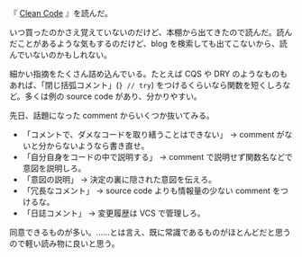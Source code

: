 『 [Clean Code](http://www.amazon.co.jp/dp/4048676881) 』を読んだ。

いつ買ったのかさえ覚えていないのだけど、本棚から出てきたので読んだ。読んだことがあるような気もするのだけど、blog を検索しても出てこないから、読んでいないのかもしれない。

細かい指摘をたくさん詰め込んでいる。たとえば CQS や DRY のようなものもあれば、「閉じ括弧コメント」(`} // try`) をつけるくらいなら関数を短くしろなど。多くは例の source code があり、分かりやすい。

先日、話題になった comment からいくつか抜いてみる。

- 「コメントで、ダメなコードを取り繕うことはできない」 → comment がないと分からないようなら書き直せ。
- 「自分自身をコードの中で説明する」 → comment で説明せず関数名などで意図を説明しろ。
- 「意図の説明」 → 決定の裏に隠された意図を伝えろ。
- 「冗長なコメント」 → source code よりも情報量の少ない comment をつけるな。
- 「日誌コメント」 → 変更履歴は VCS で管理しろ。

同意できるものが多い。……とは言え、既に常識であるものがほとんどだと思うので軽い読み物に良いと思う。
